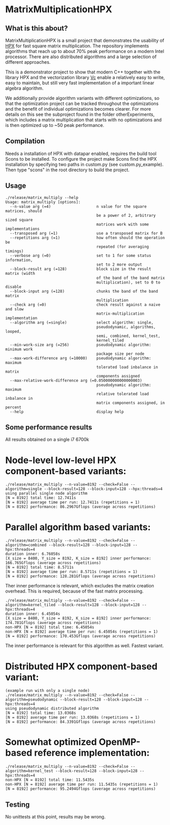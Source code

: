 # MatrixMultiplicationHPX

## What is this about?

MatrixMultiplicationHPX is a small project that demonstrates the usability of [HPX](https://github.com/STEllAR-GROUP/hpx) for fast square matrix multiplication. The repository implements algorithms that reach up to about 70% peak performance on a modern Intel processor. There are also distributed algorithms and a large selection of different approaches.

This is a demonstrator project to show that modern C++ together with the library HPX and the vectorization library [Vc](https://github.com/VcDevel/Vc) enable a relatively easy to write, easy to maintain, but still very fast implementation of a important linear algebra algorithm.

We additionally provide algorithm variants with different optimizations, so that the optimization project can be tracked throughout the optimizations and the benefit of individual optimizations becomes clearer. For more details on this see the subproject found in the folder otherExperiments, which includes a matrix multiplication that starts with no optimizations and is then optimized up to ~50 peak performance.

## Compilation

Needs a installation of HPX with datapar enabled, requires the build tool Scons to be installed. To configure the project make Scons find the HPX installation by specifying two paths in custom.py (see custom.py_example). Then type "scons" in the root directory to build the project.

## Usage

```
./release/matrix_multiply --help
Usage: matrix_multiply [options]:
  --n-value arg (=4)                    n value for the square matrices, should
                                        be a power of 2, arbitrary sized square
                                        matrices work with some implementations
  --transposed arg (=1)                 use a transposed matrix for B
  --repetitions arg (=1)                how often should the operation be 
                                        repeated (for averaging timings)
  --verbose arg (=0)                    set to 1 for some status information, 
                                        set to 2 more output
  --block-result arg (=128)             block size in the result matrix (width 
                                        of the band of the band matrix 
                                        multiplication), set to 0 to disable
  --block-input arg (=128)              chunks the band of the band matrix 
                                        multiplication
  --check arg (=0)                      check result against a naive and slow 
                                        matrix-multiplication implementation
  --algorithm arg (=single)             select algorithm: single, 
                                        pseudodynamic, algorithms, looped, 
                                        semi, combined, kernel_test, 
                                        kernel_tiled
  --min-work-size arg (=256)            pseudodynamic algorithm: minimum work 
                                        package size per node
  --max-work-difference arg (=10000)    pseudodynamic algorithm: maximum 
                                        tolerated load inbalance in matrix 
                                        components assigned
  --max-relative-work-difference arg (=0.050000000000000003)
                                        pseudodynamic algorithm: maximum 
                                        relative tolerated load inbalance in 
                                        matrix components assigned, in percent
  --help                                display help
```

## Some performance results

All results obtained on a single i7 6700k

# Node-level low-level HPX component-based variants:

```
./release/matrix_multiply --n-value=8192 --check=False --algorithm=single --block-result=128 --block-input=128 --hpx:threads=4
using parallel single node algorithm
[N = 8192] total time: 12.7411s
[N = 8192] average time per run: 12.7411s (repetitions = 1)
[N = 8192] performance: 86.2967Gflops (average across repetitions)
```

# Parallel algorithm based variants:

```
./release/matrix_multiply --n-value=8192 --check=False --algorithm=combined --block-result=128 --block-input=128 --hpx:threads=4
duration inner: 6.76058s
[X_size = 8400, Y_size = 8192, K_size = 8192] inner performance: 166.765Gflops (average across repetitions)
[N = 8192] total time: 8.5711s
[N = 8192] average time per run: 8.5711s (repetitions = 1)
[N = 8192] performance: 128.281Gflops (average across repetitions)
```

Ther inner performance is relevant, which excludes the matrix creation overhead. This is required, because of the fast matrix processing.

```
./release/matrix_multiply --n-value=8192 --check=False --algorithm=kernel_tiled --block-result=128 --block-input=128 --hpx:threads=4
duration inner: 6.45054s
[X_size = 8400, Y_size = 8192, K_size = 8192] inner performance: 174.781Gflops (average across repetitions)
non-HPX [N = 8192] total time: 6.45054s
non-HPX [N = 8192] average time per run: 6.45054s (repetitions = 1)
[N = 8192] performance: 170.453Gflops (average across repetitions)
```

The inner performance is relevant for this algorithm as well. Fastest variant.

# Distributed HPX component-based variant:

```
(example run with only a single node)
./release/matrix_multiply --n-value=8192 --check=False --algorithm=pseudodynamic --block-result=128 --block-input=128 --hpx:threads=4
using pseudodynamic distributed algorithm
[N = 8192] total time: 13.0368s
[N = 8192] average time per run: 13.0368s (repetitions = 1)
[N = 8192] performance: 84.3391Gflops (average across repetitions)
```

# Somewhat optimized OpenMP-based reference implementation:

```
./release/matrix_multiply --n-value=8192 --check=False --algorithm=kernel_test --block-result=128 --block-input=128 --hpx:threads=4
non-HPX [N = 8192] total time: 11.5435s
non-HPX [N = 8192] average time per run: 11.5435s (repetitions = 1)
[N = 8192] performance: 95.2494Gflops (average across repetitions)
```

## Testing

No unittests at this point, results may be wrong.
